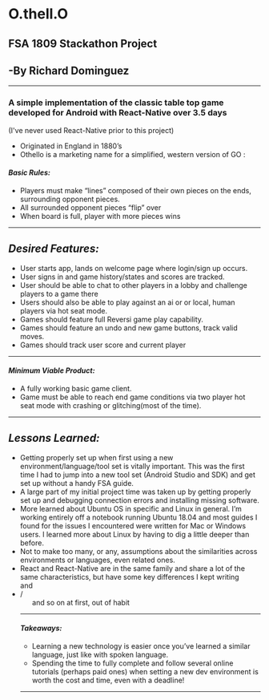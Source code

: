# O.thell.O

## FSA 1809 Stackathon Project

## -By Richard Dominguez

---

### A simple implementation of the classic table top game developed for Android with React-Native over 3.5 days

(I've never used React-Native prior to this project)

- Originated in England in 1880’s
- Othello is a marketing name for a simplified, western version of GO :

#### **_Basic Rules:_**

- Players must make “lines” composed of their own pieces on the ends, surrounding opponent pieces.
- All surrounded opponent pieces “flip” over
- When board is full, player with more pieces wins

---

## **_Desired Features:_**

- User starts app, lands on welcome page where login/sign up occurs.
- User signs in and game history/states and scores are tracked.
- User should be able to chat to other players in a lobby and challenge players to a game there
- Users should also be able to play against an ai or or local, human players via hot seat mode.
- Games should feature full Reversi game play capability.
- Games should feature an undo and new game buttons, track valid moves.
- Games should track user score and current player

---

#### **_Minimum Viable Product:_**

- A fully working basic game client.
- Game must be able to reach end game conditions via two player hot seat mode with crashing or glitching(most of the time).

---

## **_Lessons Learned:_**

- Getting properly set up when first using a new environment/language/tool set is vitally important. This was the first time I had to jump into a new tool set (Android Studio and SDK) and get set up without a handy FSA guide.
- A large part of my initial project time was taken up by getting properly set up and debugging connection errors and installing missing software.
- More learned about Ubuntu OS in specific and Linux in general. I’m working entirely off a notebook running Ubuntu 18.04 and most guides I found for the issues I encountered were written for Mac or Windows users. I learned more about Linux by having to dig a little deeper than before.
- Not to make too many, or any, assumptions about the similarities across environments or languages, even related ones.
- React and React-Native are in the same family and share a lot of the same characteristics, but have some key differences
  I kept writing <div> and <li> / <ul> and so on at first, out of habit

---

#### **_Takeaways:_**

- Learning a new technology is easier once you’ve learned a similar language, just like with spoken language.
- Spending the time to fully complete and follow several online tutorials (perhaps paid ones) when setting a new dev environment is worth the cost and time, even with a deadline!

---
